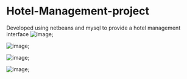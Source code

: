 # Hotel-Management-project
Developed using netbeans and mysql to provide a hotel management interface
![image](https://user-images.githubusercontent.com/93376296/216025987-4039f86e-21ff-422f-b69c-b513d3f4af1a.png);

![image](https://user-images.githubusercontent.com/93376296/216026071-0a98f351-745d-4470-b526-cfedc7d5e584.png);

![image](https://user-images.githubusercontent.com/93376296/216026135-96000416-f82f-4d56-9cd4-22c94968f0c3.png);

![image](https://user-images.githubusercontent.com/93376296/216026228-6c7487b9-f5cd-419c-9c0e-888941bbe39e.png);
